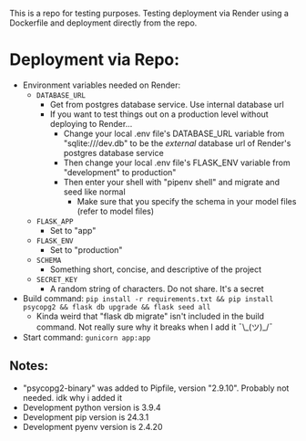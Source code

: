 This is a repo for testing purposes. Testing deployment via Render using a Dockerfile and deployment directly from the repo.


# Deployment via Repo:
- Environment variables needed on Render:
    - `DATABASE_URL`
        - Get from postgres database service. Use internal database url
        - If you want to test things out on a production level without deploying to Render...
            - Change your local .env file's DATABASE_URL variable from "sqlite:///dev.db" to be the *external* database url of Render's postgres database service
            - Then change your local .env file's FLASK_ENV variable from "development" to production"
            - Then enter your shell with "pipenv shell" and migrate and seed like normal
                - Make sure that you specify the schema in your model files (refer to model files)
    - `FLASK_APP`
        - Set to "app"
    - `FLASK_ENV`
        - Set to "production"
    - `SCHEMA`
        - Something short, concise, and descriptive of the project
    - `SECRET_KEY`
        - A random string of characters. Do not share. It's a secret
- Build command: `pip install -r requirements.txt && pip install psycopg2 && flask db upgrade && flask seed all`
    - Kinda weird that "flask db migrate" isn't included in the build command. Not really sure why it breaks when I add it ¯\\_(ツ)\_/¯
- Start command: `gunicorn app:app`



## Notes:
- "psycopg2-binary" was added to Pipfile, version "2.9.10". Probably not needed. idk why i added it
- Development python version is 3.9.4
- Development pip version is 24.3.1
- Development pyenv version is 2.4.20